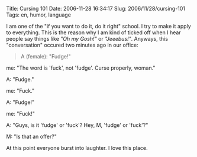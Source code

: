 Title: Cursing 101
Date: 2006-11-28 16:34:17
Slug: 2006/11/28/cursing-101
Tags: en, humor, language


I am one of the "if you want to do it, do it right" school. I try to make it
apply to everything. This is the reason why I am kind of ticked off when I
hear people say things like _"Oh my Gosh!"_ or _"Jeeebus!"_. Anyways, this
"conversation" occured two minutes ago in our office:

> A (female): "Fudge!"

me: "The word is 'fuck', not 'fudge'. Curse properly, woman."

A: "Fudge."

me: "Fuck."

A: "Fudge!"

me: "Fuck!"

A: "Guys, is it 'fudge' or 'fuck'? Hey, M, 'fudge' or 'fuck'?"

M: "Is that an offer?"

At this point everyone burst into laughter. I love this place.
